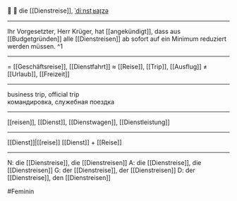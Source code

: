 💼 🔴 die [[Dienstreise]], [ˈdiːnstˌʁaɪ̯zə](https://youglish.com/pronounce/Dienstreise/german)

---
Ihr Vorgesetzter, Herr Krüger, hat [[angekündigt]], dass aus [[Budgetgründen]] alle [[Dienstreisen]] ab sofort auf ein Minimum reduziert werden müssen. ^1


---
= [[Geschäftsreise]], [[Dienstfahrt]]
≈ [[Reise]], [[Trip]], [[Ausflug]]
≠ [[Urlaub]], [[Freizeit]]

---
business trip, official trip  
командировка, служебная поездка

---
[[reisen]], [[Dienst]], [[Dienstwagen]], [[Dienstleistung]]

---
[[Dienst]]|[[reise]]
[[Dienst]] + [[Reise]]


---
N: die [[Dienstreise]], die [[Dienstreisen]]
A: die [[Dienstreise]], die [[Dienstreisen]]
G: der [[Dienstreise]], der [[Dienstreisen]]
D: der [[Dienstreise]], den [[Dienstreisen]]


#Feminin 